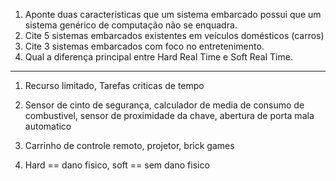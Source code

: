 1. Aponte duas características que um sistema embarcado possui que um
sistema genérico de computação não se enquadra.
2. Cite 5 sistemas embarcados existentes em veículos domésticos (carros)
3. Cite 3 sistemas embarcados com foco no entretenimento.
4. Qual a diferença principal entre Hard Real Time e Soft Real Time.
---------------------------
1. Recurso limitado, Tarefas criticas de tempo 

2. Sensor de cinto de segurança, calculador de media de consumo de combustivel, sensor de proximidade da chave, abertura de porta mala automatico

3. Carrinho de controle remoto, projetor, brick games

4. Hard == dano fisico, soft == sem dano fisico
